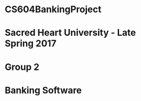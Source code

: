 # CS604BankingProject

# Sacred Heart University - Late Spring 2017
# Group 2
# 
# Banking Software
#
